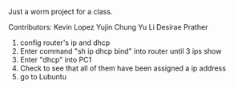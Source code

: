 <!-- # networking-worm -->
Just a worm project for a class. 


Contributors: 
Kevin Lopez
Yujin Chung
Yu Li
Desirae Prather

<!-- # Execution Instructions -->
1. config router's ip and dhcp
2. Enter command "sh ip dhcp bind" into router until 3 ips show
3. Enter "dhcp" into PC1
4. Check to see that all of them have been assigned a ip address 
5. go to Lubuntu 

